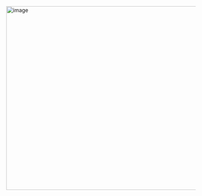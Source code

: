 <img width="1647" height="489" alt="image" src="https://github.com/user-attachments/assets/1df62cbd-1b9a-4cbc-9625-be80a2beef4a" />

